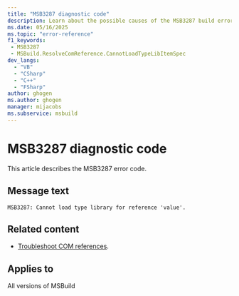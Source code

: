 ```yaml
---
title: "MSB3287 diagnostic code"
description: Learn about the possible causes of the MSB3287 build error, and get troubleshooting tips.
ms.date: 05/16/2025
ms.topic: "error-reference"
f1_keywords:
 - MSB3287
 - MSBuild.ResolveComReference.CannotLoadTypeLibItemSpec
dev_langs:
  - "VB"
  - "CSharp"
  - "C++"
  - "FSharp"
author: ghogen
ms.author: ghogen
manager: mijacobs
ms.subservice: msbuild
---
```


# MSB3287 diagnostic code

<!-- :::ErrorDefinitionDescription::: -->
<!-- :::editable-content name="introDescription"::: -->
This article describes the MSB3287 error code.
<!-- :::editable-content-end::: -->

## Message text

<!-- :::editable-content name="messageText"::: -->
`MSB3287: Cannot load type library for reference 'value'.`
<!-- :::editable-content-end::: -->
<!-- MSB3287: Cannot load type library for reference "{0}". {1} -->

<!-- :::editable-content name="postOutputDescription"::: -->
<!--
{StrBegin="MSB3287: "}
-->
## Related content

- [Troubleshoot COM references](../troubleshoot-com-references.md).
<!-- :::editable-content-end::: -->
<!-- :::ErrorDefinitionDescription-end::: -->

## Applies to

All versions of MSBuild
